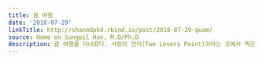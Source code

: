 ```yaml
---
title: 괌 여행
date: '2018-07-29'
linkTitle: http://shanmdphd.rbind.io/post/2018-07-29-guam/
source: Home on Sungpil Han, M.D/Ph.D
description: 괌 여행을 다녀왔다. 사랑의 언덕(Two Lovers Point)이라는 곳에서 찍은 풍경 사진이다.
---
```

